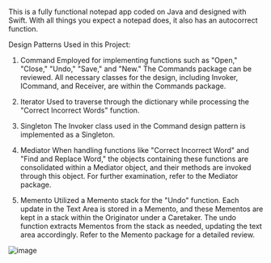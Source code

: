 This is a fully functional notepad app coded on Java and designed with Swift. With all things you expect a notepad does, it also has an autocorrect function.  



Design Patterns Used in this Project:

1. Command
Employed for implementing functions such as "Open," "Close," "Undo," "Save," and "New." The Commands package can be reviewed. All necessary classes for the design, including Invoker, ICommand, and Receiver, are within the Commands package.

2. Iterator
Used to traverse through the dictionary while processing the "Correct Incorrect Words" function.

3. Singleton
The Invoker class used in the Command design pattern is implemented as a Singleton.

4. Mediator
When handling functions like "Correct Incorrect Word" and "Find and Replace Word," the objects containing these functions are consolidated within a Mediator object, and their methods are invoked through this object. For further examination, refer to the Mediator package.

5. Memento
Utilized a Memento stack for the "Undo" function. Each update in the Text Area is stored in a Memento, and these Mementos are kept in a stack within the Originator under a Caretaker. The undo function extracts Mementos from the stack as needed, updating the text area accordingly. Refer to the Memento package for a detailed review.





![image](https://github.com/artfulracoon/Java-Text-Editor-with-Autocorrect/assets/45047039/429c349b-30fe-43cc-a600-63e71d5a6ac4)
